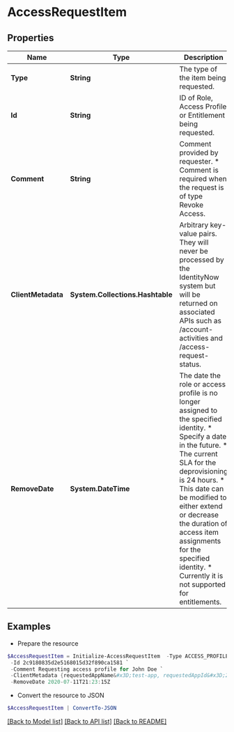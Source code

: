 # AccessRequestItem
## Properties

Name | Type | Description | Notes
------------ | ------------- | ------------- | -------------
**Type** | **String** | The type of the item being requested. | 
**Id** | **String** | ID of Role, Access Profile or Entitlement being requested. | 
**Comment** | **String** | Comment provided by requester. * Comment is required when the request is of type Revoke Access.  | [optional] 
**ClientMetadata** | **System.Collections.Hashtable** | Arbitrary key-value pairs. They will never be processed by the IdentityNow system but will be returned on associated APIs such as /account-activities and /access-request-status. | [optional] 
**RemoveDate** | **System.DateTime** | The date the role or access profile is no longer assigned to the specified identity. * Specify a date in the future. * The current SLA for the deprovisioning is 24 hours. * This date can be modified to either extend or decrease the duration of access item assignments for the specified identity. * Currently it is not supported for entitlements.  | [optional] 

## Examples

- Prepare the resource
```powershell
$AccessRequestItem = Initialize-AccessRequestItem  -Type ACCESS_PROFILE `
 -Id 2c9180835d2e5168015d32f890ca1581 `
 -Comment Requesting access profile for John Doe `
 -ClientMetadata {requestedAppName&#x3D;test-app, requestedAppId&#x3D;2c91808f7892918f0178b78da4a305a1} `
 -RemoveDate 2020-07-11T21:23:15Z
```

- Convert the resource to JSON
```powershell
$AccessRequestItem | ConvertTo-JSON
```

[[Back to Model list]](../README.md#documentation-for-models) [[Back to API list]](../README.md#documentation-for-api-endpoints) [[Back to README]](../README.md)

